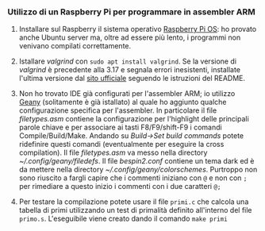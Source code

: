 ### Utilizzo di un Raspberry Pi per programmare in assembler ARM


1. Installare sul Raspberry il sistema operativo  [Raspberry Pi OS](https://www.raspberrypi.com/software/): ho provato anche Ubuntu server ma, oltre ad essere più lento, i programmi non venivano compilati correttamente.


2. Istallare *valgrind* con `sudo apt install valgrind`. Se la versione di *valgrind* è precedente alla 3.17 e segnala errori inesistenti, installate l'ultima versione dal [sito ufficiale](https://valgrind.org/downloads/current.html) seguendo le istruzioni del README.


3. Non ho trovato IDE già configurati per l'assembler ARM; io utilizzo [Geany](https://geany.org/) (solitamente è già istallato) al quale ho aggiunto qualche configurazione specifica per l'assembler. In particolare il file *filetypes.asm* contiene la configurazione per l'highlight delle principali parole chiave e per associare ai tasti F8/F9/shift-F9 i comandi Compile/Build/Make. Andando su *Build->Set build commands* potete ridefinire questi comandi (eventualmente per eseguire la cross compilation). Il file *filetypes.asm* va messo nella directory *~/.config/geany/filedefs*. Il file *bespin2.conf* contiene un tema dark ed è da mettere nella directory *~/.config/geany/colorschemes*. Purtroppo non sono riuscito a fargli capire che i commenti iniziano con `@` e non con `;`  per rimediare a questo inizio i commenti con i due caratteri `@;`

4. Per testare la compilazione potete usare il file `primi.c` che calcola una tabella di primi utilizzando un test di primalità definito all'interno del file `primo.s`. L'eseguibile viene creato dando il comando `make primi`


